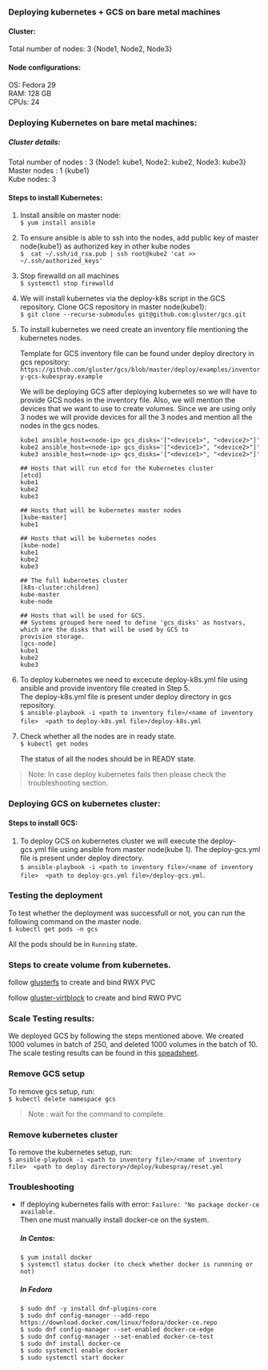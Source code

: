 ### Deploying kubernetes + GCS on bare metal machines

#### Cluster:

Total number of nodes: 3 {Node1, Node2, Node3}

#### Node configurations:

OS: Fedora 29<br/>
RAM: 128 GB<br/>
CPUs: 24<br/>

### Deploying Kubernetes on bare metal machines:

##### Cluster details:

Total number of nodes : 3 {Node1: kube1, Node2: kube2, Node3: kube3}<br/>
Master nodes : 1 {kube1}<br/>
Kube nodes: 3<br/>

#### Steps to install Kubernetes:

1. Install ansible on master node:<br/>
   `$ yum install ansible`

2. To ensure ansible is able to ssh into the nodes, add public key of master node{kube1} as authorized
   key in  other kube nodes<br/>
   `$  cat ~/.ssh/id_rsa.pub | ssh root@kube2 'cat >> ~/.ssh/authorized_keys'`

3. Stop firewalld on all machines<br/>
   `$ systemctl stop firewalld`

4. We will install kubernetes via the deploy-k8s script in the GCS repository. Clone GCS repository in master
   node(kube1):<br/>
  `$ git clone --recurse-submodules git@github.com:gluster/gcs.git`

5. To install kubernetes we need create an inventory file mentioning the kubernetes nodes.<br/>

   Template for GCS inventory file can be found under deploy directory in gcs repository:<br/>
   `https://github.com/gluster/gcs/blob/master/deploy/examples/inventory-gcs-kubespray.example`

   We will be deploying GCS after deploying kubernetes so we will have to provide GCS
   nodes in the inventory file. Also, we will mention the devices that we want to use to create volumes.
   Since we are using only 3 nodes we will provide devices for all the 3 nodes and mention
   all the nodes in the gcs nodes.
    ```
    kube1 ansible_host=<node-ip> gcs_disks='["<device1>", "<device2>"]'
    kube2 ansible_host=<node-ip> gcs_disks='["<device1>", "<device2>"]'
    kube3 ansible_host=<node-ip> gcs_disks='["<device1>", "<device2>"]'

    ## Hosts that will run etcd for the Kubernetes cluster
    [etcd]
    kube1
    kube2
    kube3

    ## Hosts that will be kubernetes master nodes
    [kube-master]
    kube1

    ## Hosts that will be kubernetes nodes
    [kube-node]
    kube1
    kube2
    kube3

    ## The full kubernetes cluster
    [k8s-cluster:children]
    kube-master
    kube-node

    ## Hosts that will be used for GCS.
    ## Systems grouped here need to define 'gcs_disks' as hostvars, which are the disks that will be used by GCS to 
    provision storage.
    [gcs-node]
    kube1
    kube2
    kube3
    ```


6. To deploy kubernetes we need to excecute deploy-k8s.yml file using ansible and provide inventory file created in Step 5.<br/>
   The deploy-k8s.yml file is present under deploy directory in gcs repository. <br />
   `$ ansible-playbook -i <path to inventory file>/<name of inventory file>  <path to`
     `deploy-k8s.yml file>/deploy-k8s.yml`

7. Check whether all the nodes are in ready state.<br />
   `$ kubectl get nodes`<br />

    The status of all the nodes should be in READY state.

> Note: In case deploy kubernetes fails then please check the troubleshooting section.

### Deploying GCS on kubernetes cluster:

#### Steps to install GCS:

1. To deploy GCS on kubernetes cluster we will execute the deploy-gcs.yml file using ansible from master node(kube 1). The deploy-gcs.yml file is present under deploy directory.<br />
   `$ ansible-playbook -i <path to inventory file>/<name of inventory file>  <path to deploy-gcs.yml file>/deploy-gcs.yml`.

### Testing the deployment

To test whether the deployment was successfull or not, you can run the following command on the master node.<br />
`$ kubectl get pods -n gcs`<br />

All the pods should be in `Running` state.

### Steps to create volume from kubernetes.

follow
[glusterfs](https://github.com/gluster/gluster-csi-driver/blob/master/README.md#create-a-glusterfs-storage-class-rwx)
to create and bind RWX PVC

follow
[gluster-virtblock](https://github.com/gluster/gluster-csi-driver/blob/master/README.md#create-a-gluster-virtual-block-storage-class)
to create and bind RWO PVC

### Scale Testing results:

We deployed GCS by following the steps mentioned above. We created 1000 volumes in batch of 250, and deleted 1000 volumes in the batch of 10. The scale testing results can be found in this [speadsheet](https://docs.google.com/spreadsheets/d/1nqySz3R2uR7MUPWWxzJMVWETMob-Mkwh67HmP6QHPDQ/edit?usp=sharing).

### Remove GCS setup

To remove gcs setup, run:<br />
`$ kubectl delete namespace gcs`

> Note : wait for the command to complete.

### Remove kubernetes cluster

To remove the kubernetes setup, run:<br />
`$ ansible-playbook -i <path to inventory file>/<name of inventory file>  <path to deploy directory>/deploy/kubespray/reset.yml`

### Troubleshooting

* If deploying kubernetes fails with error: `Failure: "No package docker-ce available.` <br />
  Then one must manually install docker-ce on the system.
  ##### In Centos:

  ```
  $ yum install docker
  $ systemctl status docker (to check whether docker is runnning or not)
  ```

  ##### In Fedora

  ```
  $ sudo dnf -y install dnf-plugins-core
  $ sudo dnf config-manager --add-repo https://download.docker.com/linux/fedora/docker-ce.repo
  $ sudo dnf config-manager --set-enabled docker-ce-edge
  $ sudo dnf config-manager --set-enabled docker-ce-test
  $ sudo dnf install docker-ce
  $ sudo systemctl enable docker
  $ sudo systemctl start docker
  ```

